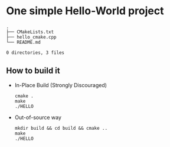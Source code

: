 
# One simple Hello-World project

```
.
├── CMakeLists.txt
├── hello_cmake.cpp
└── README.md

0 directories, 3 files

```

## How to build it 

- In-Place Build (Strongly Discouraged)

  ```
  cmake .
  make
  ./HELLO
  ```
- Out-of-source way

  ```
  mkdir build && cd build && cmake ..
  make
  ./HELLO
  ```
